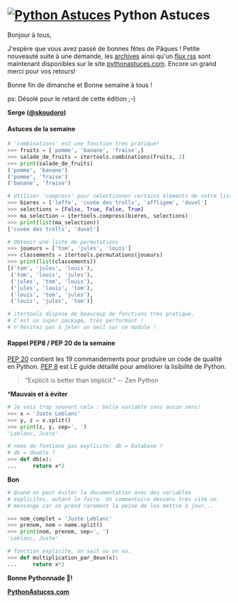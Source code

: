 # [![Python Astuces](https://pythonastuces.com/images/python-logo.jpeg)](https://pythonastuces.com) Python Astuces

Bonjour à tous,

J'espère que vous avez passé de bonnes fêtes de Pâques ! Petite nouveauté suite à une demande, les [archives](https://pythonastuces.com/archives.html) ainsi qu'un [flux rss](https://pythonastuces.com/rss.xml) sont maintenant disponibles sur le site [pythonastuces.com](https://pythonastuces.com). Encore un grand merci pour vos retours!

Bonne fin de dimanche et Bonne semaine à tous !

ps: Désolé pour le retard de cette édition ;-)

**Serge ([@skoudoro](https://twitter.com/skoudoro))**

#### Astuces de la semaine

```python
# 'combinations' est une fonction tres pratique!
>>> fruits = ['pomme', 'banane', 'fraise',]
>>> salade_de_fruits = itertools.combinations(fruits, 2)
>>> print(salade_de_fruits)
('pomme', 'banane')
('pomme', 'fraise')
('banane', 'fraise')

# Utiliser 'compress' pour selectionner certains éléments de votre liste
>>> bieres = ['leffe', 'cuvée des trolls', 'affligem', 'duvel']
>>> selections = [False, True, False, True]
>>> ma_selection = itertools.compress(bieres, selections)
>>> print(list(ma_selection))
['cuvée des trolls', 'duvel']

# Obtenir une liste de permutations
>>> joueurs = ['tom', 'jules', 'louis']
>>> classements = itertools.permutations(joueurs)
>>> print(list(classements))
[('tom', 'jules', 'louis'),
 ('tom', 'louis', 'jules'),
 ('jules', 'tom', 'louis'),
 ('jules', 'louis', 'tom'),
 ('louis', 'tom', 'jules'),
 ('louis', 'jules', 'tom')]

# itertools dispose de beaucoup de fonctions très pratique.
# C'est un super package, très performant !
# n'hésitez pas à jeter un oeil sur ce module !
```

#### Rappel PEP8 / PEP 20 de la semaine

[PEP 20](https://www.python.org/dev/peps/pep-0020/) contient les 19 commandements pour produire un code de qualité en Python. [PEP 8](https://www.python.org/dev/peps/pep-0008/) est LE guide détaillé pour améliorer la lisibilité de Python.

> “Explicit is better than implicit.” -- Zen Python

***Mauvais et à éviter**

```python
# Je vois trop souvent cela : belle variable sans aucun sens!
>>> x = 'Juste Leblanc'
>>> y, z = x.split()
>>> print(z, y, sep=', ')
'Leblanc, Juste'

# noms de fontions pas explicite: db = Database ?
# db = double ?
>>> def db(x):
...     return x*2

```

**Bon**

```python
# Quand on peut éviter la documentation avec des variables
# explicites, autant le faire. Un commentaire deviens très vite un
# mensonge car on prend rarement la peine de les mettre à jour...

>>> nom_complet = 'Juste Leblanc'
>>> prenom, nom = name.split()
>>> print(nom, prenom, sep=', ')
'Leblanc, Juste'

# fonction explicite, on sait ou on va.
>>> def multiplication_par_deux(x):
...     return x*2
```

**Bonne Pythonnade  🐍!**

**[PythonAstuces.com](https://pythonastuces.com)**
